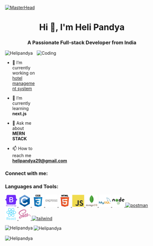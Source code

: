 [![MasterHead](https://media.licdn.com/dms/image/v2/D4D16AQEUP1LMVDRCLw/profile-displaybackgroundimage-shrink_350_1400/profile-displaybackgroundimage-shrink_350_1400/0/1703777842209?e=1730332800&v=beta&t=BI6CP7VeIDBW6437CUbF3EJ3APZpvNxLFVJZgnRJ9ts)](https://Helipandya.io)
<h1 align="center">Hi 👋, I'm Heli Pandya</h1>
<h3 align="center">A Passionate Full-stack Developer from India</h3>
<img align="right" alt="Coding" width="400" height="350" src="https://miro.medium.com/v2/resize:fit:1024/1*hZJV9DjRZW9DJ4XfRwQaIA.png">

<p align="left"> <img src="https://komarev.com/ghpvc/?username=Helipandya&label=Profile%20views&color=0e75b6&style=flat" alt="Helipandya" /> </p>

- 🔭 I’m currently working on [hotel management system](https://hoteladmin.udpath.in/)

- 🌱 I’m currently learning **next.js**

- 💬 Ask me about **MERN STACK**

- 📫 How to reach me **helipandya29@gmail.com**

<h3 align="left">Connect with me:</h3>
<p align="left">
</p>

<h3 align="left">Languages and Tools:</h3>
<p align="left"> <a href="https://getbootstrap.com" target="_blank" rel="noreferrer"> <img src="https://raw.githubusercontent.com/devicons/devicon/master/icons/bootstrap/bootstrap-plain-wordmark.svg" alt="bootstrap" width="40" height="40"/> </a> <a href="https://www.cprogramming.com/" target="_blank" rel="noreferrer"> <img src="https://raw.githubusercontent.com/devicons/devicon/master/icons/c/c-original.svg" alt="c" width="40" height="40"/> </a> <a href="https://www.w3schools.com/css/" target="_blank" rel="noreferrer"> <img src="https://raw.githubusercontent.com/devicons/devicon/master/icons/css3/css3-original-wordmark.svg" alt="css3" width="40" height="40"/> </a> <a href="https://expressjs.com" target="_blank" rel="noreferrer"> <img src="https://raw.githubusercontent.com/devicons/devicon/master/icons/express/express-original-wordmark.svg" alt="express" width="40" height="40"/> </a> <a href="https://www.w3.org/html/" target="_blank" rel="noreferrer"> <img src="https://raw.githubusercontent.com/devicons/devicon/master/icons/html5/html5-original-wordmark.svg" alt="html5" width="40" height="40"/> </a> <a href="https://developer.mozilla.org/en-US/docs/Web/JavaScript" target="_blank" rel="noreferrer"> <img src="https://raw.githubusercontent.com/devicons/devicon/master/icons/javascript/javascript-original.svg" alt="javascript" width="40" height="40"/> </a> <a href="https://www.mongodb.com/" target="_blank" rel="noreferrer"> <img src="https://raw.githubusercontent.com/devicons/devicon/master/icons/mongodb/mongodb-original-wordmark.svg" alt="mongodb" width="40" height="40"/> </a> <a href="https://www.mysql.com/" target="_blank" rel="noreferrer"> <img src="https://raw.githubusercontent.com/devicons/devicon/master/icons/mysql/mysql-original-wordmark.svg" alt="mysql" width="40" height="40"/> </a> <a href="https://nodejs.org" target="_blank" rel="noreferrer"> <img src="https://raw.githubusercontent.com/devicons/devicon/master/icons/nodejs/nodejs-original-wordmark.svg" alt="nodejs" width="40" height="40"/> </a> <a href="https://postman.com" target="_blank" rel="noreferrer"> <img src="https://www.vectorlogo.zone/logos/getpostman/getpostman-icon.svg" alt="postman" width="40" height="40"/> </a> <a href="https://reactjs.org/" target="_blank" rel="noreferrer"> <img src="https://raw.githubusercontent.com/devicons/devicon/master/icons/react/react-original-wordmark.svg" alt="react" width="40" height="40"/> </a> <a href="https://sass-lang.com" target="_blank" rel="noreferrer"> <img src="https://raw.githubusercontent.com/devicons/devicon/master/icons/sass/sass-original.svg" alt="sass" width="40" height="40"/> </a> <a href="https://tailwindcss.com/" target="_blank" rel="noreferrer"> <img src="https://www.vectorlogo.zone/logos/tailwindcss/tailwindcss-icon.svg" alt="tailwind" width="40" height="40"/> </a> </p>

<p><img align="left" src="https://github-readme-stats.vercel.app/api/top-langs?username=Helipandya&show_icons=true&locale=en&layout=compact" alt="Helipandya" /></p>

<p>&nbsp;<img align="center" src="https://github-readme-stats.vercel.app/api?username=Helipandya&show_icons=true&locale=en" alt="Helipandya" /></p>

<p><img align="center" src="https://github-readme-streak-stats.herokuapp.com/?user=Helipandya&" alt="Helipandya" /></p>
